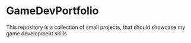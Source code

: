 # GameDevPortfolio
This repository is a collection of small projects, that should showcase my game development skills
